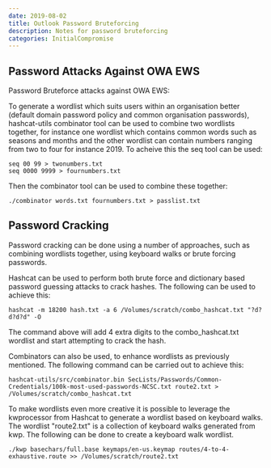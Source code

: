 ```yaml
---
date: 2019-08-02
title: Outlook Password Bruteforcing
description: Notes for password bruteforcing
categories: InitialCompromise
---
```


## Password Attacks Against OWA EWS
Password Bruteforce attacks against OWA EWS:

To generate a wordlist which suits users within an organisation better (default domain password policy and common organisation passwords), hashcat-utils combinator tool can be used to combine two wordlists together, for instance one wordlist which contains common words such as seasons and months and the other wordlist can contain numbers ranging from two to four for instance 2019. To acheive this the seq tool can be used:

```
seq 00 99 > twonumbers.txt
seq 0000 9999 > fournumbers.txt
```

Then the combinator tool can be used to combine these together:

```
./combinator words.txt fournumbers.txt > passlist.txt
```

## Password Cracking
Password cracking can be done using a number of approaches, such as combining wordlists together, using keyboard walks or brute forcing passwords.

Hashcat can be used to perform both brute force and dictionary based password guessing attacks to crack hashes. The following can be used to achieve this:

```
hashcat -m 18200 hash.txt -a 6 /Volumes/scratch/combo_hashcat.txt "?d?d?d?d" -O
```
The command above will add 4 extra digits to the combo_hashcat.txt wordlist and start attempting to crack the hash.

Combinators can also be used, to enhance wordlists as previously mentioned. The following command can be carried out to achieve this:

```
hashcat-utils/src/combinator.bin SecLists/Passwords/Common-Credentials/100k-most-used-passwords-NCSC.txt route2.txt > /Volumes/scratch/combo_hashcat.txt
```

To make wordlists even more creative it is possible to leverage the kwprocessor from Hashcat to generate a wordlist based on keyboard walks. The wordlist "route2.txt" is a collection of keyboard walks generated from kwp. The following can be done to create a keyboard walk wordlist.

```
./kwp basechars/full.base keymaps/en-us.keymap routes/4-to-4-exhaustive.route >> /Volumes/scratch/route2.txt

```